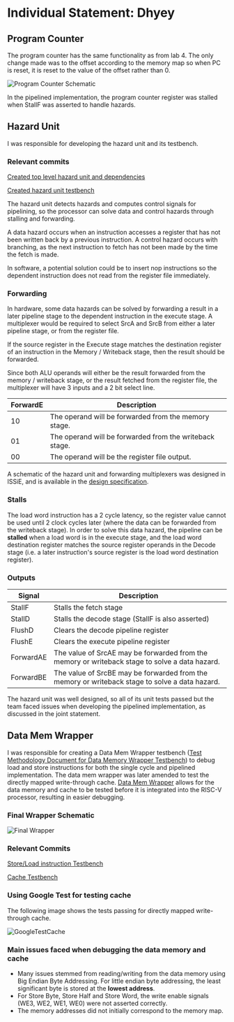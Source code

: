 # Individual Statement: Dhyey

  

## Program Counter

  

The program counter has the same functionality as from lab 4. The only change made was to the offset according to the memory map so when PC is reset, it is reset to the value of the offset rather than 0.

![Program Counter Schematic](https://github.com/SanjitRaman/Team-10-RISC-V/blob/vbuddy-pipelining-tests/images/PCRegister.png)

In the pipelined implementation, the program counter register was stalled when StallF was asserted to handle hazards.

## Hazard Unit

I was responsible for developing the hazard unit and its testbench.

### Relevant commits

[Created top level hazard unit and dependencies](https://github.com/SanjitRaman/Team-10-RISC-V/commit/d220dd8ec95f9fa5c3f4ea1d7625c2596e89c057)

[Created hazard unit testbench](https://github.com/SanjitRaman/Team-10-RISC-V/commit/6f2984581dcf496e55b423bbf7fa2278c819dad4)


The hazard unit detects hazards and computes control signals for pipelining, so the processor can solve data and control hazards through stalling and forwarding. 

A data hazard occurs when an instruction accesses a register that has not been written back by a previous instruction.
A control hazard occurs with branching, as the next instruction to fetch has not been made by the time the fetch is made.

In software, a potential solution could be to insert nop instructions so the dependent instruction does not read from the register file immediately.

### Forwarding

In hardware, some data hazards can be solved by forwarding a result in a later pipeline stage to the dependent instruction in the execute stage. A multiplexer would be required to select SrcA and SrcB from either a later pipeline stage, or from the register file. 

If the source register in the Execute stage matches the destination register of an instruction in the Memory / Writeback stage, then the result should be forwarded.

Since both ALU operands will either be the result forwarded from the memory / writeback stage, or the result fetched from the register file, the multiplexer will have 3 inputs and a 2 bit select line.

| ForwardE | Description |
| -------------- | ---------------- |
| 10 | The operand will be forwarded from the memory stage. |
| 01 | The operand will be forwarded from the writeback stage. |
| 00 | The operand will be the register file output. |


A schematic of the hazard unit and forwarding multiplexers was designed in ISSiE, and is available in the [design specification](https://github.com/SanjitRaman/Team-10-RISC-V/blob/vbuddy-pipelining-tests/rtl/hazard_unit/readme.md). 

### Stalls

The load word instruction has a 2 cycle latency, so the register value cannot be used until 2 clock cycles later (where the data can be forwarded from the writeback stage). In order to solve this data hazard, the pipeline can be **stalled** when a load word is in the execute stage, and the load word destination register matches the source register operands in the Decode stage (i.e. a later instruction's source register is the load word destination register).

### Outputs

| Signal | Description |
| ----------- | ----------- |
| StallF | Stalls the fetch stage |
| StallD | Stalls the decode stage (StallF is also asserted)|
| FlushD | Clears the decode pipeline register |
| FlushE | Clears the execute pipeline register |
| ForwardAE | The value of SrcAE may be forwarded from the memory or writeback stage to solve a data hazard. |
| ForwardBE | The value of SrcBE may be forwarded from the memory or writeback stage to solve a data hazard. |

The hazard unit was well designed, so all of its unit tests passed but the team faced issues when developing the pipelined implementation, as discussed in the joint statement.

## Data Mem Wrapper 

I was responsible for creating a Data Mem Wrapper testbench ([Test Methodology Document for Data Memory Wrapper Testbench](https://github.com/SanjitRaman/Team-10-RISC-V/blob/vbuddy-pipelining-tests/testbench/data_mem_wrapper/readme.md)) to debug load and store instructions for both the single cycle and pipelined implementation. The data mem wrapper was later amended  to test the directly mapped write-through cache. [Data Mem Wrapper](https://github.com/SanjitRaman/Team-10-RISC-V/blob/vbuddy-pipelining-tests/rtl/data_mem_wrapper/readme.md) allows for the data memory and cache to be tested before it is integrated into the RISC-V processor, resulting in easier debugging.

### Final Wrapper Schematic

![Final Wrapper](https://github.com/SanjitRaman/Team-10-RISC-V/blob/vbuddy-pipelining-tests/images/DataMemWrapperCacheSchematic.png)


### Relevant Commits
[Store/Load instruction Testbench](https://github.com/SanjitRaman/Team-10-RISC-V/commit/7560907f9a24d305b654416bff91a21cc6fd8566)

[Cache Testbench](https://github.com/SanjitRaman/Team-10-RISC-V/commit/60f67f90e8442673966cab315851d6b4f4a4f32d)

### Using Google Test for testing cache

The following image shows the tests passing for directly mapped write-through cache.

![GoogleTestCache](https://github.com/SanjitRaman/Team-10-RISC-V/blob/vbuddy-pipelining-tests/images/DataMemWrapperCacheTests.png)



### Main issues faced when debugging the data memory and cache

 - Many issues stemmed from reading/writing from the data memory using Big Endian Byte Addressing. For little endian byte addressing, the least significant byte is stored at the **lowest address**.
 - For Store Byte, Store Half and Store Word, the write enable signals (WE3, WE2, WE1, WE0) were not asserted correctly.
 - The memory addresses did not initially correspond to the memory map.














